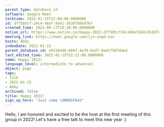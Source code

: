 ```yaml
---
parent_type: database_id
software: Google Meet
talktime: 2022-01-15T22:00:00.0000000
id: dff585cf-24c4-48a7-8d41-3b30708b0767
created_time: 2021-08-17T19:10:00.0000000
notion_url: https://www.notion.so/Happy-2022-dff585cf24c448a78d413b30708b0767
meeting_link: https://meet.google.com/ijn-vugd-osn
hosts: Abby
indexDate: 2022-01-15
parent_database_id: e9339446-880f-4ef0-8ad7-8ad1f507dded
last_edited_time: 2022-01-15T22:21:00.0000000
name: Happy 2022!
language_level: intermediate to advanced
object: page
tags:
- Talk
- 2022-01-15
- Abby
archived: false
title: Happy 2022!
sign_up_here: "Just come \U0001F642"
---
```


Hello, I am honored and excited to be the host at the first meeting of this group in 2022! Let's have a free talk to meet this new year :)





